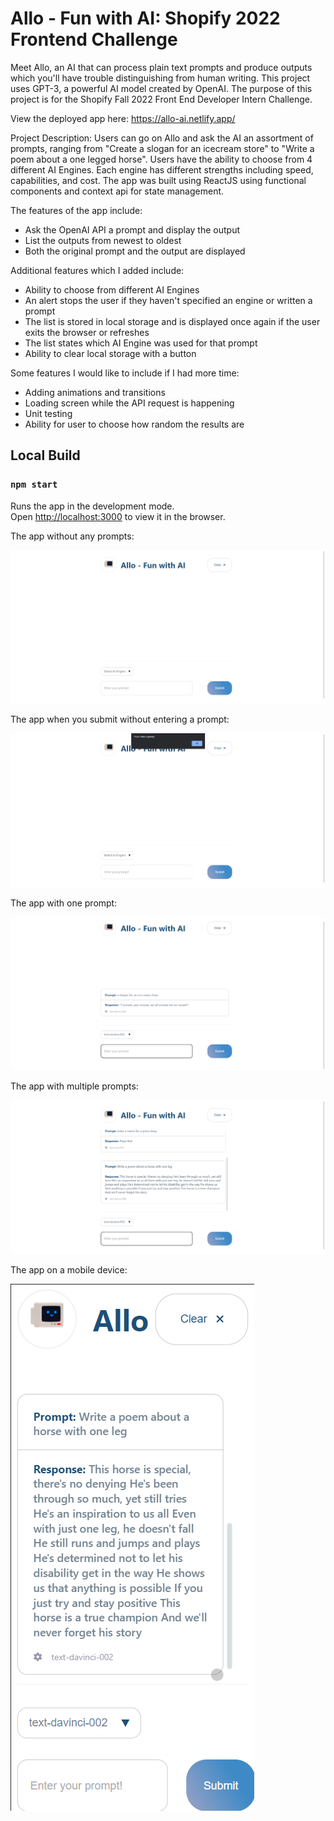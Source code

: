 # Allo - Fun with AI: Shopify 2022 Frontend Challenge

Meet Allo, an AI that can process plain text prompts and produce outputs which you'll have trouble distinguishing from human writing. This project uses GPT-3, a powerful AI model created by OpenAI. The purpose of this project is for the Shopify Fall 2022 Front End Developer Intern Challenge.

View the deployed app here: https://allo-ai.netlify.app/

Project Description: Users can go on Allo and ask the AI an assortment of prompts, ranging from "Create a slogan for an icecream store" to "Write a poem about a one legged horse". Users have the ability to choose from 4 different AI Engines. Each engine has different strengths including speed, capabilities, and cost. The app was built using ReactJS using functional components and context api for state management.

The features of the app include:
- Ask the OpenAI API a prompt and display the output
- List the outputs from newest to oldest
- Both the original prompt and the output are displayed

Additional features which I added include:
- Ability to choose from different AI Engines
- An alert stops the user if they haven't specified an engine or written a prompt
- The list is stored in local storage and is displayed once again if the user exits the browser or refreshes 
- The list states which AI Engine was used for that prompt
- Ability to clear local storage with a button

Some features I would like to include if I had more time:
- Adding animations and transitions
- Loading screen while the API request is happening
- Unit testing
- Ability for user to choose how random the results are

## Local Build
### `npm start`

Runs the app in the development mode.\
Open [http://localhost:3000](http://localhost:3000) to view it in the browser.

The app without any prompts:

![1](public/screenshot1.png)

The app when you submit without entering a prompt:

![2](public/screenshot2.png)

The app with one prompt:

![3](public/screenshot5.png)

The app with multiple prompts:

![4](public/screenshot3.png)

The app on a mobile device:

![5](public/screenshot4.png)
